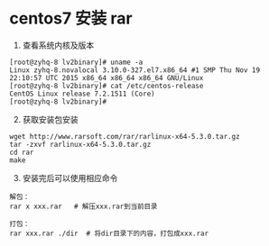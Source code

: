 # centos7 安装 rar

1. 查看系统内核及版本
```
[root@zyhq-8 lv2binary]# uname -a
Linux zyhq-8.novalocal 3.10.0-327.el7.x86_64 #1 SMP Thu Nov 19 22:10:57 UTC 2015 x86_64 x86_64 x86_64 GNU/Linux
[root@zyhq-8 lv2binary]# cat /etc/centos-release
CentOS Linux release 7.2.1511 (Core) 
[root@zyhq-8 lv2binary]# 
```

2. 获取安装包安装
   
```
wget http://www.rarsoft.com/rar/rarlinux-x64-5.3.0.tar.gz
tar -zxvf rarlinux-x64-5.3.0.tar.gz
cd rar
make
```

3.  安装完后可以使用相应命令
```
解包：
rar x xxx.rar   # 解压xxx.rar到当前目录

打包：
rar xxx.rar ./dir  # 将dir目录下的内容，打包成xxx.rar
```